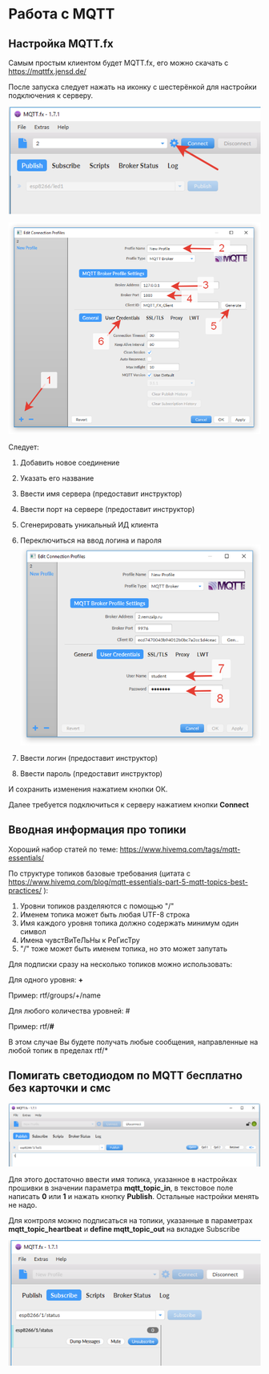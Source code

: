 # Работа с MQTT

## Настройка MQTT.fx

Самым простым клиентом будет MQTT.fx, его можно скачать с 
https://mqttfx.jensd.de/

После запуска следует нажать на иконку с шестерёнкой для настройки подключения к серверу.

![00_mqtt_options](img\en\00_mqtt_options.png)

![00_mqtt_options2](img\en\00_mqtt_options2.png)

Следует:

1. Добавить новое соединение
2. Указать его название
3. Ввести имя сервера (предоставит инструктор)
4. Ввести порт на сервере (предоставит инструктор)
5. Сгенерировать уникальный ИД клиента
6. Переключиться на ввод логина и пароля![00_mqtt_options3](img\en\00_mqtt_options3.png)

7. Ввести логин (предоставит инструктор)

8. Ввести пароль (предоставит инструктор)

И сохранить изменения нажатием кнопки ОК.

Далее требуется подключиться к серверу нажатием кнопки **Connect**

## Вводная информация про топики

Хороший набор статей по теме: https://www.hivemq.com/tags/mqtt-essentials/



По структуре топиков базовые требования (цитата с https://www.hivemq.com/blog/mqtt-essentials-part-5-mqtt-topics-best-practices/ ):

1. Уровни топиков разделяются с помощью "/"
2. Именем топика может быть любая UTF-8 строка
3. Имя каждого уровня топика должно содержать минимум один символ
4. Имена чувстВиТеЛьНы к РеГисТру
5. "/" тоже может быть именем топика, но это может запутать

Для подписки сразу на несколько топиков можно использовать:

Для одного уровня: **+**

Пример: rtf/groups/+/name

Для любого количества уровней: #

Пример: rtf/**#**

В этом случае Вы будете получать любые сообщения, направленные на любой топик в пределах rtf/*

## Помигать светодиодом по MQTT бесплатно без карточки и смс

![00_mqtt_run](img\en\00_mqtt_run.png)

Для этого достаточно ввести имя топика, указанное в настройках прошивки в значении параметра **mqtt_topic_in**, в текстовое поле написать **0** или **1** и нажать кнопку **Publish**. Остальные настройки менять не надо.

Для контроля можно подписаться на топики, указанные в параметрах **mqtt_topic_heartbeat** и **define mqtt_topic_out** на вкладке Subscribe

![00_mqtt_subscribe](img\en\00_mqtt_subscribe.png)